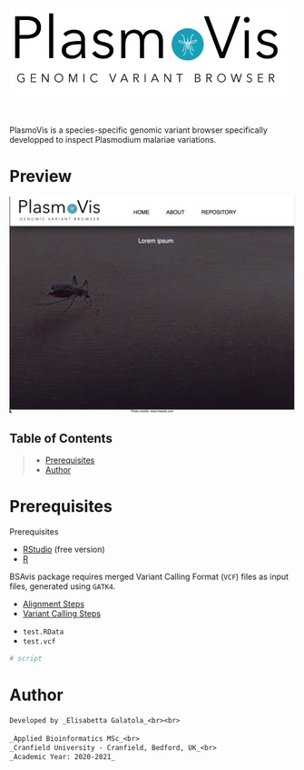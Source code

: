 <br><br>
<img style="float: center;" src="plasmoVis_logo.png" width="550"> </img>

#

PlasmoVis is a species-specific genomic variant browser specifically developped to inspect Plasmodium malariae variations.

# Preview
![preview](preview.png)

## Table of Contents
> - [Prerequisites](#Prerequisites)<br>
> - [Author](#Author)<br>

# Prerequisites
Prerequisites<br>

- [RStudio](https://www.rstudio.com/products/rstudio/download/ "RStudio") (free version) <br>
- [R](https://cran.r-project.org "R") 

BSAvis package requires merged Variant Calling Format (`VCF`) files as input files, generated using `GATK4`.<br> 

- [Alignment Steps](https://github.com/FadyMohareb/BSAvis_GP_2020/blob/main/QC_Alignment_VC/alignment_variantCalling/steps/alignment_steps.txt "Alignment Steps")
- [Variant Calling Steps](https://github.com/FadyMohareb/BSAvis_GP_2020/blob/main/QC_Alignment_VC/alignment_variantCalling/steps/variantCalling_steps.txt "Variant Calling Steps")


* `test.RData`
* `test.vcf` 


```R
# script
```

# Author
```
Developed by _Elisabetta Galatola_<br><br>

_Applied Bioinformatics MSc_<br>
_Cranfield University - Cranfield, Bedford, UK_<br>
_Academic Year: 2020-2021_
```